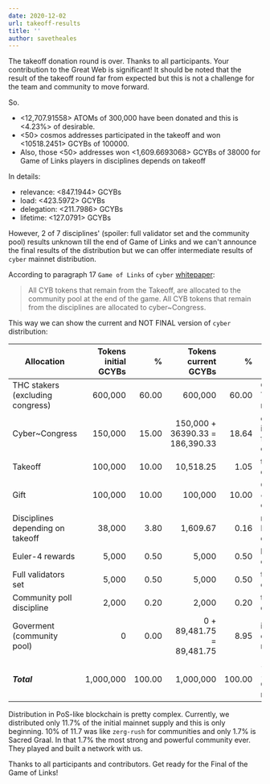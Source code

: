 ```yaml
---
date: 2020-12-02
url: takeoff-results
title: ''
author: savetheales
---
```


The takeoff donation round is over. Thanks to all participants. Your contribution to the Great Web is significant! It should be noted that the result of the takeoff round far from expected but this is not a challenge for the team and community to move forward.

So.

- <12,707.91558> ATOMs of 300,000 have been donated and this is <4.23%> of desirable.
- <50> cosmos addresses participated in the takeoff and won <10518.2451> GCYBs of 100000.
- Also, those <50> addresses won <1,609.6693068> GCYBs of 38000 for Game of Links players in disciplines depends on takeoff

In details:
- relevance: <847.1944> GCYBs
- load: <423.5972> GCYBs
- delegation: <211.7986> GCYBs
- lifetime: <127.0791> GCYBs

However, 2 of 7 disciplines' (spoiler: full validator set and the community pool) results unknown till the end of Game of Links and we can't announce the final results of the distribution but we can offer intermediate results of `cyber` mainnet distribution.

According to paragraph 17 `Game of Links` of `cyber` [whitepaper]():

> All CYB tokens that remain from the Takeoff, are allocated to the community pool at the end of the game. All CYB tokens that remain from the disciplines are allocated to cyber\~Congress.

This way we can show the current and NOT FINAL version of `cyber` distribution:

|Allocation|Tokens initial GCYBs|%|Tokens current GCYBs|%|Commnet|
|---|---:|---:|---:|---:|---|
|THC stakers (excluding congress)|600,000|60.00|600,000|60.00|CYB tokens to future THC stakers in 1 to 1 ratio|
|Cyber\~Congress|150,000|15.00|150,000 + 36390.33 = 186,390.33|18.64|cyber\~Congress tokens in THC ( +remaining from disciplines in CYBs only)|
|Takeoff|100,000|10.00|10,518.25|1.05|takeoff CYBs distribution|
|Gift|100,000|10.00|100,000|10.00|CYB tokens for `ethereum`, `cosmos` and `urbit` communities|
|Disciplines depending on takeoff |38,000|3.80|1,609.67|0.16|rewards for Game of Links players in takeoff dependent disciplines|
|Euler-4 rewards|5,000|0.50|5,000|0.50|lifetime rewards for euler-4 early validators|
|Full validators set|5,000|0.50|5,000|0.50|takeoff independent discipline, still playing|
|Community poll discipline|2,000|0.20|2,000|0.20|takeoff independent discipline, still playing|
|Goverment (community pool)|0|0.00|0 + 89,481.75 = 89,481.75|8.95|initial balance of community pool at `cyber` mainnet launch|
|***Total***|1,000,000|100.00|1,000,000|100.00| 1 PetaCYB or 1,000,000,000,000,000 CYBs supply of the mainnet|

Distribution in PoS-like blockchain is pretty complex. Currently, we distributed only 11.7% of the initial mainnet supply and this is only beginning. 10% of 11.7 was like `zerg-rush` for communities and only 1.7% is Sacred Graal. In that 1.7% the most strong and powerful community ever. They played and built a network with us.

Thanks to all participants and contributors. Get ready for the Final of the Game of Links! 